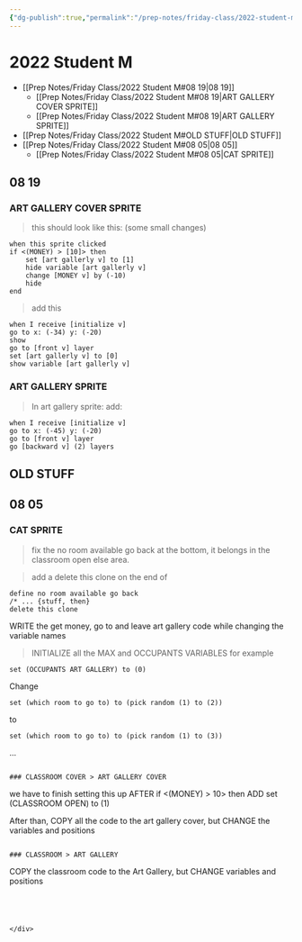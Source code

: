 ```yaml
---
{"dg-publish":true,"permalink":"/prep-notes/friday-class/2022-student-m/","dgHomeLink":true,"dgPassFrontmatter":false}
---
```



# 2022 Student M
- [[Prep Notes/Friday Class/2022 Student M#08 19|08 19]]
	- [[Prep Notes/Friday Class/2022 Student M#08 19|ART GALLERY COVER SPRITE]]
	- [[Prep Notes/Friday Class/2022 Student M#08 19|ART GALLERY SPRITE]]
- [[Prep Notes/Friday Class/2022 Student M#OLD STUFF|OLD STUFF]]
- [[Prep Notes/Friday Class/2022 Student M#08 05|08 05]]
	- [[Prep Notes/Friday Class/2022 Student M#08 05|CAT SPRITE]]

<div class="blocks">

## 08 19

### ART GALLERY COVER SPRITE

> this should look like this: (some small changes)

```
when this sprite clicked
if <(MONEY) > [10]> then
    set [art gallerly v] to [1]
    hide variable [art gallerly v]
    change [MONEY v] by (-10)
    hide
end
```

> add this

```
when I receive [initialize v]
go to x: (-34) y: (-20)
show
go to [front v] layer
set [art gallerly v] to [0]
show variable [art gallerly v]
```

### ART GALLERY SPRITE

> In art gallery sprite:
> add:

``` 
when I receive [initialize v]
go to x: (-45) y: (-20)
go to [front v] layer
go [backward v] (2) layers
```

## OLD STUFF
## 08 05

### CAT SPRITE

>fix the no room available go back at the bottom,
it belongs in the classroom open else area.

>add a delete this clone on the end of
```
define no room available go back
/* ... {stuff, then}
delete this clone
```


WRITE the get money, go to and leave art gallery code
while changing the variable names

>INITIALIZE all the MAX and OCCUPANTS VARIABLES
for example

```
set (OCCUPANTS ART GALLERY) to (0)
```

Change 

```
set (which room to go to) to (pick random (1) to (2))
```
to
```
set (which room to go to) to (pick random (1) to (3))
```
...




```

### CLASSROOM COVER > ART GALLERY COVER

```
we have to finish setting this up
AFTER
if <(MONEY) > 10> then
ADD
set (CLASSROOM OPEN) to (1)


After than, COPY all the code to the art gallery cover,
but CHANGE the variables and positions
```

### CLASSROOM > ART GALLERY

```
COPY the classroom code to the Art Gallery,
but CHANGE variables and positions
```




</div>